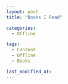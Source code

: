 ```yaml
---
layout: post
title: "Books I Read"

categories:
  - Offline

tags:
  - Content
  - Offline
  - Books

last_modified_at:
---
```


